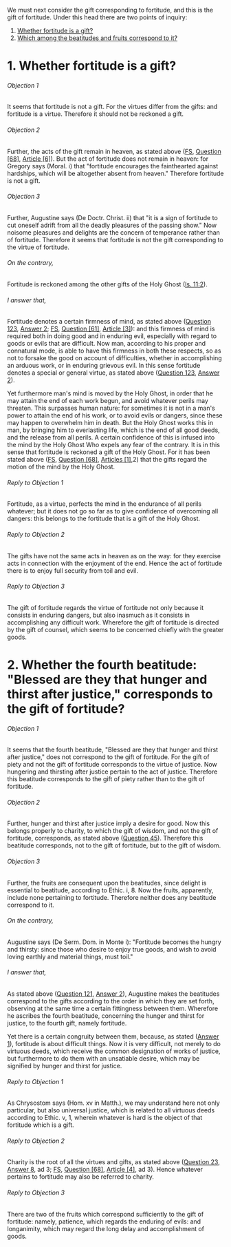 We must next consider the gift corresponding to fortitude, and this is the gift of fortitude. Under this head there are two points of inquiry:  

1. [ Whether fortitude is a gift?](#1.%20Whether%20fortitude%20is%20a%20gift?)
2. [ Which among the beatitudes and fruits correspond to it?](#2.%20Whether%20the%20fourth%20beatitude:%20"Blessed%20are%20they%20that%20hunger%20and%20thirst%20after%20justice,"%20corresponds%20to%20the%20gift%20of%20fortitude?)



# 1. Whether fortitude is a gift? 

###### Objection 1
It seems that fortitude is not a gift. For the virtues differ from the gifts: and fortitude is a virtue. Therefore it should not be reckoned a gift.  

###### Objection 2
Further, the acts of the gift remain in heaven, as stated above ([FS](../FS.html), [Question \[68\]](../FS/FS068.html#FSQ68OUTP1), [Article \[6\]](../FS/FS068.html#FSQ68A6THEP1)). But the act of fortitude does not remain in heaven: for Gregory says (Moral. i) that "fortitude encourages the fainthearted against hardships, which will be altogether absent from heaven." Therefore fortitude is not a gift.  

###### Objection 3
Further, Augustine says (De Doctr. Christ. ii) that "it is a sign of fortitude to cut oneself adrift from all the deadly pleasures of the passing show." Now noisome pleasures and delights are the concern of temperance rather than of fortitude. Therefore it seems that fortitude is not the gift corresponding to the virtue of fortitude.  

###### On the contrary,
Fortitude is reckoned among the other gifts of the Holy Ghost ([Is. 11:2](http://bible.gospelcom.net/bible?Is++11:2)).  

###### I answer that,
Fortitude denotes a certain firmness of mind, as stated above ([Question 123](../123.%20Fortitude/123.%20Fortitude.md), [Answer 2](../123.%20Fortitude/123.%20Fortitude.md#2.%20Whether%20fortitude%20is%20a%20special%20virtue?%20); [FS](../FS.html), [Question \[61\]](../FS/FS061.html#FSQ61OUTP1), [Article \[3\]](../FS/FS061.html#FSQ61A3THEP1)): and this firmness of mind is required both in doing good and in enduring evil, especially with regard to goods or evils that are difficult. Now man, according to his proper and connatural mode, is able to have this firmness in both these respects, so as not to forsake the good on account of difficulties, whether in accomplishing an arduous work, or in enduring grievous evil. In this sense fortitude denotes a special or general virtue, as stated above ([Question 123](../123.%20Fortitude/123.%20Fortitude.md), [Answer 2](../123.%20Fortitude/123.%20Fortitude.md#2.%20Whether%20fortitude%20is%20a%20special%20virtue?%20)).  

Yet furthermore man's mind is moved by the Holy Ghost, in order that he may attain the end of each work begun, and avoid whatever perils may threaten. This surpasses human nature: for sometimes it is not in a man's power to attain the end of his work, or to avoid evils or dangers, since these may happen to overwhelm him in death. But the Holy Ghost works this in man, by bringing him to everlasting life, which is the end of all good deeds, and the release from all perils. A certain confidence of this is infused into the mind by the Holy Ghost Who expels any fear of the contrary. It is in this sense that fortitude is reckoned a gift of the Holy Ghost. For it has been stated above ([FS](../FS.html), [Question \[68\]](../FS/FS068.html#FSQ68OUTP1), [Articles \[1\]](../FS/FS068.html#FSQ68ATHEP1),2) that the gifts regard the motion of the mind by the Holy Ghost.  

###### Reply to Objection 1
Fortitude, as a virtue, perfects the mind in the endurance of all perils whatever; but it does not go so far as to give confidence of overcoming all dangers: this belongs to the fortitude that is a gift of the Holy Ghost.  

###### Reply to Objection 2
The gifts have not the same acts in heaven as on the way: for they exercise acts in connection with the enjoyment of the end. Hence the act of fortitude there is to enjoy full security from toil and evil.  

###### Reply to Objection 3
The gift of fortitude regards the virtue of fortitude not only because it consists in enduring dangers, but also inasmuch as it consists in accomplishing any difficult work. Wherefore the gift of fortitude is directed by the gift of counsel, which seems to be concerned chiefly with the greater goods.  




# 2. Whether the fourth beatitude: "Blessed are they that hunger and thirst after justice," corresponds to the gift of fortitude? 

###### Objection 1
It seems that the fourth beatitude, "Blessed are they that hunger and thirst after justice," does not correspond to the gift of fortitude. For the gift of piety and not the gift of fortitude corresponds to the virtue of justice. Now hungering and thirsting after justice pertain to the act of justice. Therefore this beatitude corresponds to the gift of piety rather than to the gift of fortitude.  

###### Objection 2
Further, hunger and thirst after justice imply a desire for good. Now this belongs properly to charity, to which the gift of wisdom, and not the gift of fortitude, corresponds, as stated above ([Question 45](../../../1.%20Theological%20Virtues/23.%20Charity/45.%20Gift%20of%20Wisdom.md)). Therefore this beatitude corresponds, not to the gift of fortitude, but to the gift of wisdom.

###### Objection 3
Further, the fruits are consequent upon the beatitudes, since delight is essential to beatitude, according to Ethic. i, 8. Now the fruits, apparently, include none pertaining to fortitude. Therefore neither does any beatitude correspond to it.  

###### On the contrary,
Augustine says (De Serm. Dom. in Monte i): "Fortitude becomes the hungry and thirsty: since those who desire to enjoy true goods, and wish to avoid loving earthly and material things, must toil."  

###### I answer that,
As stated above ([Question 121](../../118.%20Vices%20Opposed%20to%20Liberality/121.%20Piety.md), [Answer 2](../../118.%20Vices%20Opposed%20to%20Liberality/121.%20Piety.md#2.%20Whether%20the%20second%20beatitude,%20"Blessed%20are%20the%20meek,"%20corresponds%20to%20the%20gift%20of%20piety?%20)), Augustine makes the beatitudes correspond to the gifts according to the order in which they are set forth, observing at the same time a certain fittingness between them. Wherefore he ascribes the fourth beatitude, concerning the hunger and thirst for justice, to the fourth gift, namely fortitude.  

Yet there is a certain congruity between them, because, as stated ([Answer 1](#1.%20Whether%20fortitude%20is%20a%20gift?%20)), fortitude is about difficult things. Now it is very difficult, not merely to do virtuous deeds, which receive the common designation of works of justice, but furthermore to do them with an unsatiable desire, which may be signified by hunger and thirst for justice.  

###### Reply to Objection 1
As Chrysostom says (Hom. xv in Matth.), we may understand here not only particular, but also universal justice, which is related to all virtuous deeds according to Ethic. v, 1, wherein whatever is hard is the object of that fortitude which is a gift.  

###### Reply to Objection 2
Charity is the root of all the virtues and gifts, as stated above ([Question 23](../../../1.%20Theological%20Virtues/23.%20Charity/23.%20Charity,%20Considered%20in%20Itself.md), [Answer 8](../../../1.%20Theological%20Virtues/23.%20Charity/23.%20Charity,%20Considered%20in%20Itself.md#8.%20Whether%20charity%20is%20the%20form%20of%20the%20virtues?%20), ad 3; [FS](../FS.html), [Question \[68\]](../FS/FS068.html#FSQ68OUTP1), [Article \[4\]](../FS/FS068.html#FSQ68A4THEP1), ad 3). Hence whatever pertains to fortitude may also be referred to charity.  

###### Reply to Objection 3
There are two of the fruits which correspond sufficiently to the gift of fortitude: namely, patience, which regards the enduring of evils: and longanimity, which may regard the long delay and accomplishment of goods.